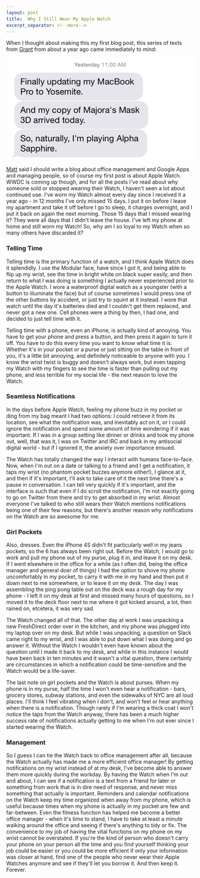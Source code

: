 ```yaml
---
layout: post
title:  Why I Still Wear My Apple Watch
excerpt_separator: <!--more-->
---
```

When I thought about making this my first blog post, this series of texts from [Grant](http://grantjbutler.com/#home) from about a year ago came immediately to mind: 

![Finally updating my MacBook Pro to Yosemite. And my copy of Majora's Mask 3D arrived today. So, naturally, I'm playing Alpha Sapphire.](/assets/granttext.jpg)

[Matt](http://matthewbischoff.com) said I should write a blog about office management and Google Apps and managing people, so of course my first post is about Apple Watch. WWDC is coming up though, and for all the posts I've read about why someone sold or stopped wearing their Watch, I haven't seen a lot about continued use. I've worn my Watch almost every day since I received it a year ago - in 12 months I've only missed 15 days. I put it on before I leave my apartment and take it off before I go to sleep, it charges overnight, and I put it back on again the next morning. Those 15 days that I missed wearing it? They were all days that I didn't leave the house. I've left my phone at home and still worn my Watch! So, why am I so loyal to my Watch when so many others have discarded it?

<!--more-->

### Telling Time

Telling time is the primary function of a watch, and I think Apple Watch does it splendidly. I use the Modular face, have since I got it, and being able to flip up my wrist, see the time in bright white on black super easily, and then return to what I was doing is something I actually never experienced prior to the Apple Watch. I wore a waterproof digital watch as a youngster (with a button to illuminate the face) but of course sometimes I would press one of the other buttons by accident, or just try to squint at it instead. I wore that watch until the day it's batteries died and I couldn't get them replaced, and never got a new one. Cell phones were a thing by then, I had one, and decided to just tell time with it.

Telling time with a phone, even an iPhone, is actually kind of annoying. You have to get your phone and press a button, and then press it again to turn it off. You have to do this every time you want to know what time it is. Whether it's in your pocket or a purse or just sitting on the table in front of you, it's a little bit annoying, and definitely noticeable to anyone with you. I know the wrist twist is buggy and doesn't always work, but even tapping my Watch with my fingers to see the time is faster than pulling out my phone, and less terrible for my social life - the next reason to love the Watch.

### Seamless Notifications

In the days before Apple Watch, feeling my phone buzz in my pocket or ding from my bag meant I had two options: I could retrieve it from its location, see what the notification was, and inevitably act on it, or I could ignore the notification and spend some amount of time wondering if it was important. If I was in a group setting like dinner or drinks and took my phone out, well, that was it, I was on Twitter and IRC and back in my antisocial digital world - but if I ignored it, the anxiety over importance ensued. 

The Watch has totally changed the way I interact with humans face-to-face. Now, when I'm out on a date or talking to a friend and I get a notification, it taps my wrist (no phantom pocket buzzes anymore either!), I glance at it, and then if it's important, I'll ask to take care of it the next time there's a pause in conversation. I can tell very quickly if it's important, and the interface is such that even if I do scroll the notification, I'm not exactly going to go on Twitter from there and try to get absorbed in my wrist. Almost everyone I've talked to who still wears their Watch mentions notifications being one of their few reasons, but there's another reason why notifications on the Watch are so awesome for me.

### Girl Pockets

Also, dresses. Even the iPhone 4S didn't fit particularly well in my jeans pockets, so the 6 has always been right out. Before the Watch, I would go to work and pull my phone out of my purse, plug it in, and leave it on my desk. If I went elsewhere in the office for a while (as I often did, being the office manager and general doer of things) I had the option to shove my phone uncomfortably in my pocket, to carry it with me in my hand and then put it down next to me somewhere, or to leave it on my desk. The day I was assembling the ping pong table out on the deck was a rough day for my phone - I left it on my desk at first and missed many hours of questions, so I moved it to the deck floor next to me where it got kicked around, a lot, then rained on, etcetera, it was very sad.

The Watch changed all of that. The other day at work I was unpacking a new FreshDirect order over in the kitchen, and my phone was plugged into my laptop over on my desk. But while I was unpacking, a question on Slack came right to my wrist, and I was able to put down what I was doing and go answer it. Without the Watch I wouldn't even have known about the question until I made it back to my desk, and while in this instance I would have been back in ten minutes and it wasn't a vital question, there certainly are circumstances in which a notification could be time-sensitive and the Watch would be a life-saver.

The last note on girl pockets and the Watch is about purses. When my phone is in my purse, half the time I won't even hear a notification - bars, grocery stores, subway stations, and even the sidewalks of NYC are all loud places. I'll think I feel vibrating when I don't, and won't feel or hear anything when there is a notification. Though rarely if I'm wearing a thick coat I won't notice the taps from the Watch anyway, there has been a much higher success rate of notifications actually getting to me when I'm out ever since I started wearing the Watch.

### Management

So I guess I can tie the Watch back to office management after all, because the Watch actually has made me a more efficient office manager! By getting notifications on my wrist instead of at my desk, I've become able to answer them more quickly during the workday. By having the Watch when I'm out and about, I can see if a notification is a text from a friend for later or something from work that is in dire need of response, and never miss something that actually is important. Reminders and calendar notifications on the Watch keep my time organized when away from my phone, which is useful because times when my phone is actually in my pocket are few and far-between. Even the fitness function has helped me become a better office manager - when it's time to stand, I have to take at least a minute walking around the office and seeing if there's anything to tidy or fix. The convenience to my job of having the vital functions on my phone on my wrist cannot be overstated. If you're the kind of person who doesn't carry your phone on your person all the time and you find yourself thinking your job could be easier or you could be more efficient if only your information was closer at hand, find one of the people who never wear their Apple Watches anymore and see if they'll let you borrow it. And then keep it. Forever.